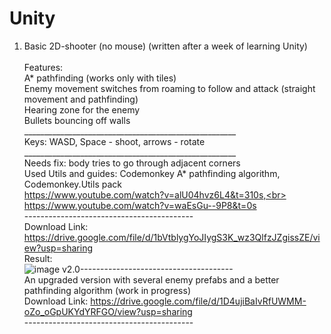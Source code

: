 # Unity


1) Basic 2D-shooter (no mouse) (written after a week of learning Unity)<br><br>
  Features:<br>
  A* pathfinding (works only with tiles)<br>
  Enemy movement switches from roaming to follow and attack (straight movement and pathfinding)<br>
  Hearing zone for the enemy <br>
  Bullets bouncing off walls<br>
  _____________________________________________________<br>
  Keys: WASD, Space - shoot, arrows - rotate<br>
  _____________________________________________________<br>
  Needs fix: body tries to go through adjacent corners<br>
  Used Utils and guides: Codemonkey A* pathfinding algorithm, Codemonkey.Utils pack <br>
  https://www.youtube.com/watch?v=alU04hvz6L4&t=310s,<br>
  https://www.youtube.com/watch?v=waEsGu--9P8&t=0s<br>
  ------------------------------------------<br>
  Download Link: https://drive.google.com/file/d/1bVtblygYoJIygS3K_wz3QlfzJZgissZE/view?usp=sharing<br>
  Result:<br>
![image](https://user-images.githubusercontent.com/56946686/168451067-f3f4cbc8-a4e5-4066-9510-1afac349ca3a.png)
v2.0--------------------------------------<br>
An upgraded version with several enemy prefabs and a better pathfinding algorithm (work in progress) <br>
Download Link: https://drive.google.com/file/d/1D4ujiBaIvRfUWMM-oZo_oGpUKYdYRFGO/view?usp=sharing  <br>
------------------------------------------<br>


